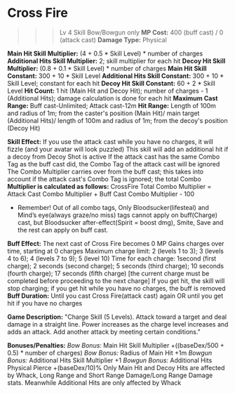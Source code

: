 # __Cross Fire__ #
>>> Lv 4 Skill
Bow/Bowgun only
**MP Cost:** 400 (buff cast) / 0 (attack cast)
**Damage Type:** Physical

**Main Hit Skill Multiplier:** (4 + 0.5 * Skill Level) * number of charges
**Additional Hits Skill Multiplier:** 2; skill multiplier for each hit
**Decoy Hit Skill Multiplier:** (0.8 + 0.1 * Skill Level) * number of charges
**Main Hit Skill Constant:** 300 + 10 * Skill Level
**Additional Hits Skill Constant:** 300 + 10 * Skill Level; constant for each hit
**Decoy Hit Skill Constant:** 60 + 2 * Skill Level
**Hit Count:** 1 hit (Main Hit and Decoy Hit); number of charges - 1 (Additional Hits); damage calculation is done for each hit
**Maximum Cast Range:** Buff cast-Unlimited; Attack cast-12m
**Hit Range:** Length of 100m and radius of 1m; from the caster's position (Main Hit)/ main target (Additional Hits)/ length of 100m and radius of 1m; from the decoy's position (Decoy Hit)

**Skill Effect:**
If you use the attack cast while you have no charges, it will fizzle (and your avatar will look puzzled)
 This skill will add an additional hit if a decoy from Decoy Shot is active
If the attack cast has the same Combo Tag as the buff cast did, the Combo Tag of the attack cast will be ignored
The Combo Multiplier carries over from the buff cast; this takes into account if the attack cast's Combo Tag is ignored; the total Combo **Multiplier is calculated as follows:**
CrossFire Total Combo Multiplier = Attack Cast Combo Multiplier + Buff Cast Combo Multiplier - 100
- Remember! Out of all combo tags, Only Bloodsucker(lifesteal) and Mind’s eye(always graze/no miss) tags cannot apply on buff(Charge) cast, but Bloodsucker after-effect(Spirit = boost dmg), Smite, Save and the rest can apply on buff cast.

**Buff Effect:**
The next cast of Cross Fire becomes 0 MP
Gains charges over time, starting at 0 charges
Maximum charge limit: 2 (levels 1 to 3); 3 (levels 4 to 6); 4 (levels 7 to 9); 5 (level 10)
Time for each charge: 1second (first charge); 2 seconds (second charge); 5 seconds (third charge); 10 seconds (fourth charge); 17 seconds (fifth charge) [the current charge must be completed before proceeding to the next charge]
If you get hit, the skill will stop charging; if you get hit while you have no charges, the buff is removed
**Buff Duration:** Until you cast Cross Fire(attack cast) again OR until you get hit if you have no charges

**Game Description:** "Charge Skill (5 Levels). Attack toward a target and deal damage in a straight line. Power increases as the charge level increases and adds an attack. Add another attack by meeting certain conditions."

**Bonuses/Penalties:**
*Bow Bonus:* Main Hit Skill Multiplier +((baseDex/500 + 0.5) * number of charges)
*Bow Bonus:* Radius of Main Hit +1m
*Bowgun Bonus:* Additional Hits Skill Multiplier +1
*Bowgun Bonus:* Additional Hits Physical Pierce +(baseDex/10)%
Only Main Hit and Decoy Hits are affected by Whack, Long Range and Short Range Damage/Long Range Damage stats. Meanwhile Additional Hits are only affected by Whack

